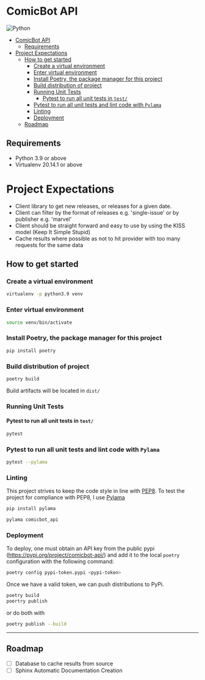 # ComicBot API
![Python](https://img.shields.io/badge/python-3670A0?style=for-the-badge&logo=python&logoColor=ffdd54)
<!-- TOC -->
* [ComicBot API](#comicbot-api)
  * [Requirements](#requirements)
* [Project Expectations](#project-expectations)
  * [How to get started](#how-to-get-started)
    * [Create a virtual environment](#create-a-virtual-environment)
    * [Enter virtual environment](#enter-virtual-environment)
    * [Install Poetry, the package manager for this project](#install-poetry-the-package-manager-for-this-project)
    * [Build distribution of project](#build-distribution-of-project)
    * [Running Unit Tests](#running-unit-tests)
      * [Pytest to run all unit tests in `test/`](#pytest-to-run-all-unit-tests-in-test)
    * [Pytest to run all unit tests and lint code with `Pylama`](#pytest-to-run-all-unit-tests-and-lint-code-with-pylama)
    * [Linting](#linting)
    * [Deployment](#deployment-)
  * [Roadmap](#roadmap)
<!-- TOC -->

## Requirements
- Python 3.9 or above
- Virtualenv 20.14.1 or above

# Project Expectations
- Client library to get new releases, or releases for a given date. 
- Client can filter by the format of releases e.g. 'single-issue' or by publisher e.g. 'marvel'
- Client should be straight forward and easy to use by using the KISS model (Keep It Simple Stupid)
- Cache results where possible as not to hit provider with too many requests for the same data

## How to get started
### Create a virtual environment
```bash
virtualenv -p python3.9 venv
```

### Enter virtual environment
```bash
source venv/bin/activate
```

### Install Poetry, the package manager for this project
```bash
pip install poetry
```

### Build distribution of project
```bash
poetry build
```
Build artifacts will be located in `dist/`
### Running Unit Tests
#### Pytest to run all unit tests in `test/`
```bash
pytest
```

### Pytest to run all unit tests and lint code with `Pylama`
```bash
pytest --pylama
```

### Linting
This project strives to keep the code style in line with [PEP8](https://peps.python.org/pep-0008/).
To test the project for compliance with PEP8, I use [Pylama](https://github.com/klen/pylama)
```bash
pip install pylama
```
```bash
pylama comicbot_api
```

### Deployment 
To deploy, one must obtain an API key from the public pypi (https://pypi.org/project/comicbot-api/)
and add it to the local `poetry` configuration with the following command:
```bash
poetry config pypi-token.pypi <pypi-token>
```
Once we have a valid token, we can push distributions to PyPi. 
```bash
poetry build
poertry publish
```
or do both with
```bash
poetry publish --build
```
***
## Roadmap
- [ ] Database to cache results from source
- [ ] Sphinx Automatic Documentation Creation